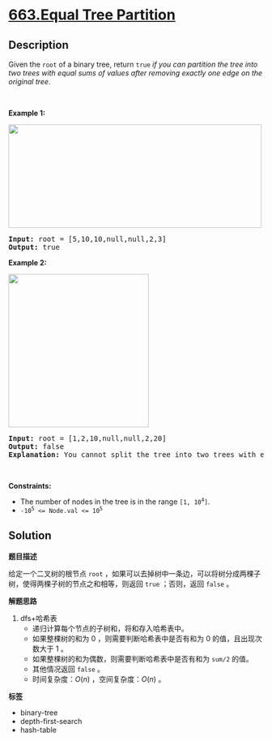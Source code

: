 # [663.Equal Tree Partition](https://leetcode.com/problems/equal-tree-partition/description/)

## Description

<p>Given the <code>root</code> of a binary tree, return <code>true</code><em> if you can partition the tree into two trees with equal sums of values after removing exactly one edge on the original tree</em>.</p>

<p>&nbsp;</p>
<p><strong class="example">Example 1:</strong></p>
<img alt="" src="https://fastly.jsdelivr.net/gh/doocs/leetcode@main/solution/0600-0699/0663.Equal%20Tree%20Partition/images/split1-tree.jpg" style="width: 500px; height: 204px;" />
<pre>
<strong>Input:</strong> root = [5,10,10,null,null,2,3]
<strong>Output:</strong> true
</pre>

<p><strong class="example">Example 2:</strong></p>
<img alt="" src="https://fastly.jsdelivr.net/gh/doocs/leetcode@main/solution/0600-0699/0663.Equal%20Tree%20Partition/images/split2-tree.jpg" style="width: 277px; height: 302px;" />
<pre>
<strong>Input:</strong> root = [1,2,10,null,null,2,20]
<strong>Output:</strong> false
<strong>Explanation:</strong> You cannot split the tree into two trees with equal sums after removing exactly one edge on the tree.
</pre>

<p>&nbsp;</p>
<p><strong>Constraints:</strong></p>

<ul>
  <li>The number of nodes in the tree is in the range <code>[1, 10<sup>4</sup>]</code>.</li>
  <li><code>-10<sup>5</sup> &lt;= Node.val &lt;= 10<sup>5</sup></code></li>
</ul>

## Solution

**题目描述**

给定一个二叉树的根节点 `root` ，如果可以去掉树中一条边，可以将树分成两棵子树，使得两棵子树的节点之和相等，则返回 `true` ；否则，返回 `false` 。

**解题思路**

1. dfs+哈希表
   - 递归计算每个节点的子树和，将和存入哈希表中。
   - 如果整棵树的和为 0 ，则需要判断哈希表中是否有和为 0 的值，且出现次数大于 1 。
   - 如果整棵树的和为偶数，则需要判断哈希表中是否有和为 `sum/2` 的值。
   - 其他情况返回 `false` 。
   - 时间复杂度：$O(n)$ ，空间复杂度：$O(n)$ 。

**标签**

- binary-tree
- depth-first-search
- hash-table
